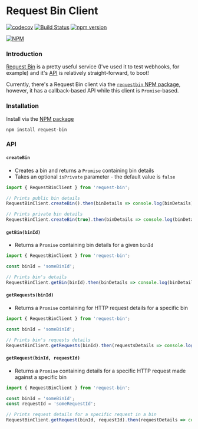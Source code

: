 # Request Bin Client

[![codecov](https://codecov.io/gh/jaebradley/request-bin/branch/master/graph/badge.svg)](https://codecov.io/gh/jaebradley/request-bin)
[![Build Status](https://travis-ci.org/jaebradley/request-bin.svg?branch=master)](https://travis-ci.org/jaebradley/request-bin)
[![npm version](https://badge.fury.io/js/request-bin.svg)](https://badge.fury.io/js/request-bin)

[![NPM](https://nodei.co/npm/request-bin.png?downloads=true&downloadRank=true&stars=true)](https://nodei.co/npm/request-bin/)

### Introduction
[Request Bin](requestb.in) is a pretty useful service (I've used it to test webhooks, for example) and it's [API](https://github.com/Runscope/requestbin/wiki/API) is relatively straight-forward, to boot!

Currently, there's a Request Bin client via the [`requestbin` NPM package](https://github.com/fvdm/nodejs-requestbin), however, it has a callback-based API while this client is `Promise`-based.

### Installation
Install via the [NPM package](https://www.npmjs.com/package/request-bin)

`npm install request-bin`

### API

#### `createBin`
* Creates a bin and returns a `Promise` containing bin details
* Takes an optional `isPrivate` parameter - the default value is `false`

```javascript
import { RequestBinClient } from 'request-bin';

// Prints public bin details
RequestBinClient.createBin().then(binDetails => console.log(binDetails));

// Prints private bin details
RequestBinClient.createBin(true).then(binDetails => console.log(binDetails));
```

#### `getBin(binId)`
* Returns a `Promise` containing bin details for a given `binId`

```javascript
import { RequestBinClient } from 'request-bin';

const binId = 'someBinId';

// Prints bin's details
RequestBinClient.getBin(binId).then(binDetails => console.log(binDetails));
```

#### `getRequests(binId)`
* Returns a `Promise` containing for HTTP request details for a specific bin

```javascript
import { RequestBinClient } from 'request-bin';

const binId = 'someBinId';

// Prints bin's requests details
RequestBinClient.getRequests(binId).then(requestsDetails => console.log(requestsDetails));
```

#### `getRequest(binId, requestId)`
* Returns a `Promise` containing details for a specific HTTP request made against a specific bin

```javascript
import { RequestBinClient } from 'request-bin';

const binId = 'someBinId';
const requestId = 'someRequestId';

// Prints request details for a specific request in a bin
RequestBinClient.getRequest(binId, requestId).then(requestDetails => console.log(requestDetails));
```

